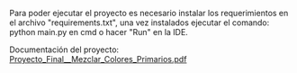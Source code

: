 Para poder ejecutar el proyecto es necesario instalar los requerimientos en el archivo "requirements.txt", una vez instalados
ejecutar el comando: python main.py en cmd o hacer "Run" en la IDE.

Documentación del proyecto:
[Proyecto_Final__Mezclar_Colores_Primarios.pdf](https://github.com/user-attachments/files/15687158/Proyecto_Final__Mezclar_Colores_Primarios.pdf)
